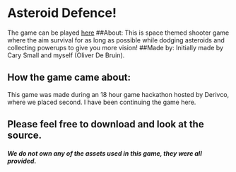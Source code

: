 # Asteroid Defence!
The game can be played [here](http://oliverdeb.github.io/)
##About:
This is space themed shooter game where the aim survival for as long as possible while dodging asteroids and           collecting powerups to give you more vision!
##Made by:
Initially made by Cary Small and myself (Oliver De Bruin).
## How the game came about:
This game was made during an 18 hour game hackathon hosted by Derivco, where we placed second. I have been continuing the game here.
## Please feel free to download and look at the source.
#### *We do not own any of the assets used in this game, they were all provided.*

